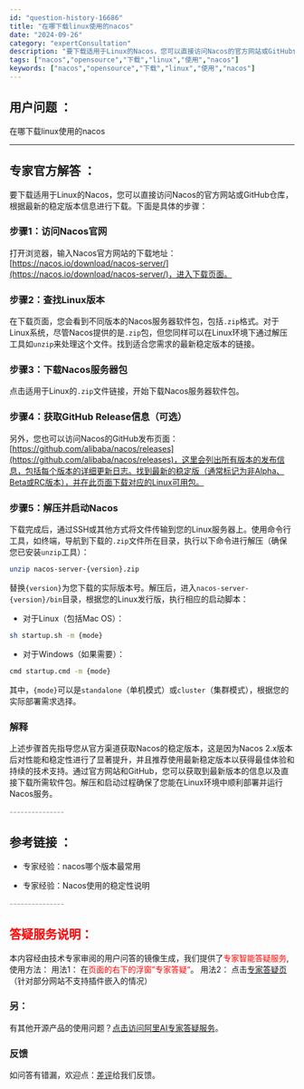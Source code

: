 ```yaml
---
id: "question-history-16686"
title: "在哪下载linux使用的nacos"
date: "2024-09-26"
category: "expertConsultation"
description: "要下载适用于Linux的Nacos，您可以直接访问Nacos的官方网站或GitHub仓库，根据最新的稳定版本信息进行下载。下面是具体的步骤：### 步骤1：访问Nacos官网打开浏览器，输入Nacos官方网站的下载地址：[https://nacos.io/download/nacos-server/"
tags: ["nacos","opensource","下载","linux","使用","nacos"]
keywords: ["nacos","opensource","下载","linux","使用","nacos"]
---
```


## 用户问题 ： 
 在哪下载linux使用的nacos  

---------------
## 专家官方解答 ：

要下载适用于Linux的Nacos，您可以直接访问Nacos的官方网站或GitHub仓库，根据最新的稳定版本信息进行下载。下面是具体的步骤：

### 步骤1：访问Nacos官网
打开浏览器，输入Nacos官方网站的下载地址：[https://nacos.io/download/nacos-server/](https://nacos.io/download/nacos-server/)，进入下载页面。

### 步骤2：查找Linux版本
在下载页面，您会看到不同版本的Nacos服务器软件包，包括`.zip`格式。对于Linux系统，尽管Nacos提供的是`.zip`包，但您同样可以在Linux环境下通过解压工具如`unzip`来处理这个文件。找到适合您需求的最新稳定版本的链接。

### 步骤3：下载Nacos服务器包
点击适用于Linux的`.zip`文件链接，开始下载Nacos服务器软件包。

### 步骤4：获取GitHub Release信息（可选）
另外，您也可以访问Nacos的GitHub发布页面：[https://github.com/alibaba/nacos/releases](https://github.com/alibaba/nacos/releases)，这里会列出所有版本的发布信息，包括每个版本的详细更新日志。找到最新的稳定版（通常标记为非Alpha、Beta或RC版本），并在此页面下载对应的Linux可用包。

### 步骤5：解压并启动Nacos
下载完成后，通过SSH或其他方式将文件传输到您的Linux服务器上。使用命令行工具，如终端，导航到下载的`.zip`文件所在目录，执行以下命令进行解压（确保您已安装`unzip`工具）：

```bash
unzip nacos-server-{version}.zip
```

替换`{version}`为您下载的实际版本号。解压后，进入`nacos-server-{version}/bin`目录，根据您的Linux发行版，执行相应的启动脚本：

- 对于Linux（包括Mac OS）：

```bash
sh startup.sh -m {mode}
```

- 对于Windows（如果需要）：

```bash
cmd startup.cmd -m {mode}
```

其中，`{mode}`可以是`standalone`（单机模式）或`cluster`（集群模式），根据您的实际部署需求选择。

### 解释
上述步骤首先指导您从官方渠道获取Nacos的稳定版本，这是因为Nacos 2.x版本后对性能和稳定性进行了显著提升，并且推荐使用最新稳定版本以获得最佳体验和持续的技术支持。通过官方网站和GitHub，您可以获取到最新版本的信息以及直接下载所需软件包。解压和启动过程确保了您能在Linux环境中顺利部署并运行Nacos服务。


<font color="#949494">---------------</font> 


## 参考链接 ：

* 专家经验：nacos哪个版本最常用 
 
 * 专家经验：Nacos使用的稳定性说明 


 <font color="#949494">---------------</font> 
 


## <font color="#FF0000">答疑服务说明：</font> 

本内容经由技术专家审阅的用户问答的镜像生成，我们提供了<font color="#FF0000">专家智能答疑服务</font>,使用方法：
用法1： 在<font color="#FF0000">页面的右下的浮窗”专家答疑“</font>。
用法2： 点击[专家答疑页](https://answer.opensource.alibaba.com/docs/intro)（针对部分网站不支持插件嵌入的情况）
### 另：


有其他开源产品的使用问题？[点击访问阿里AI专家答疑服务](https://answer.opensource.alibaba.com/docs/intro)。
### 反馈
如问答有错漏，欢迎点：[差评](https://ai.nacos.io/user/feedbackByEnhancerGradePOJOID?enhancerGradePOJOId=16693)给我们反馈。
